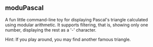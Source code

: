 moduPascal
----------

A fun little command-line toy for displaying Pascal's triangle calculated using modular arithmetic.
It supports filtering, that is, showing only one number, displaying the rest as a '-' character.

Hint: If you play around, you may find another famous triangle.
